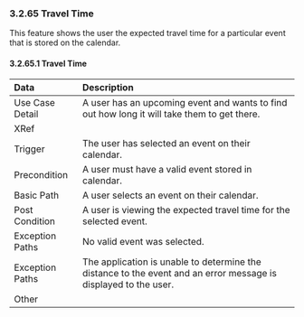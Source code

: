 ### 3.2.65 Travel Time
This feature shows the user the expected travel time for a particular event that is stored on the calendar.

#### 3.2.65.1 Travel Time

| Data          | Description |
|:--------------| :--------------|
|Use Case Detail| A user has an upcoming event and wants to find out how long it will take them to get there.|
|XRef           | |
|Trigger        | The user has selected an event on their calendar.|
|Precondition   | A user must have a valid event stored in calendar.|
|Basic Path     | A user selects an event on their calendar.|
|Post Condition | A user is viewing the expected travel time for the selected event.|
|Exception Paths| No valid event was selected.|
|Exception Paths| The application is unable to determine the distance to the event and an error message is displayed to the user.|
|Other          | |

